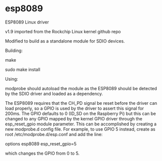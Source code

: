 esp8089
======

ESP8089 Linux driver

v1.9 imported from the Rockchip Linux kernel github repo

Modified to build as a standalone module for SDIO devices.




Building:

 make
 
 sudo make install

Using:

modprobe should autoload the module as the ESP8089 should be detected by
the SDIO driver and loaded as a dependency.

The ESP8089 requires that the CH_PD signal be reset before the driver
can load properly, so a GPIO is used by the driver to assert this signal
for 200ms.  The GPIO defaults to 0 (ID_SD on the Raspberry Pi) but this
can be changed to any GPIO mapped by the kernel GPIO driver through the
esp_reset_gpio module parameter.  This can be accomplished by creating a
new modprobe.d config file.  For example, to use GPIO 5 instead, create
as root /etc/modprobe.d/esp.conf and add the line:

 options esp8089 esp_reset_gpio=5

which changes the GPIO from 0 to 5.
